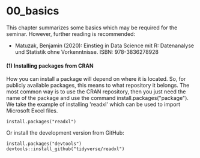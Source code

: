 # 00_basics
This chapter summarizes some basics which may be required for the seminar. However, further reading is recommended:

- Matuzak, Benjamin (2020): Einstieg in Data Science mit R: Datenanalyse und Statistik ohne Vorkenntnisse. ISBN: 978-3836278928

#### (1) Installing packages from CRAN
How you can install a package will depend on where it is located. So, for publicly available packages, this means to what repository it belongs. The most common way is to use the CRAN repository, then you just need the name of the package and use the command install.packages("package"). We take the example of installing 'readxl' which can be used to import Microsoft Excel files.

```
install.packages("readxl")
```

Or install the development version from GitHub:

```
install.packages("devtools")
devtools::install_github("tidyverse/readxl")
```
